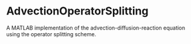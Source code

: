 # AdvectionOperatorSplitting
A MATLAB implementation of the advection-diffusion-reaction equation using the operator splitting scheme.

